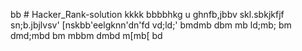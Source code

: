 bb # Hacker_Rank-solution
kkkk
bbbbhkg
u
ghnfb,jbbv
skl.sbkjkfjf
sn;b.jbjlvsv'
[nskbb'eelgknn'dn'fd
vd;ld;'
bmdmb
dbm
mb
ld;mb;
bm
dmd;mbd
bm
mbbm
dmbd
m[mb[
bd
